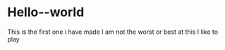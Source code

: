 # Hello--world
This is the first one i have made
I am not the worst or best at this
I like to play 
